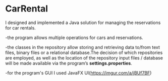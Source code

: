 # CarRental
  I designed and implemented a Java solution for managing the reservations for car rentals. 
  
-the program allows multiple operations for cars and reservations.

-the classes in the repository allow storing and retrieving data to/from text files, binary files or a relational database.The decision of which repositories are employed, as well as the location of the repository input files / database will be made available via the program’s **settings.properties**.

-for the program's GUI I used JavaFX UI(https://imgur.com/a/jBUf7BF)



